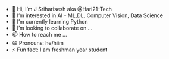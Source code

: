 - 👋 Hi, I’m J Sriharisesh aka @Hari21-Tech
- 👀 I’m interested in AI - ML,DL, Computer Vision, Data Science
- 🌱 I’m currently learning Python
- 💞️ I’m looking to collaborate on ...
- 📫 How to reach me ...
- 😄 Pronouns: he/hiim
- ⚡ Fun fact: I am freshman year student

<!---
Hari21-Tech/Hari21-Tech is a ✨ special ✨ repository because its `README.md` (this file) appears on your GitHub profile.
You can click the Preview link to take a look at your changes.
--->
